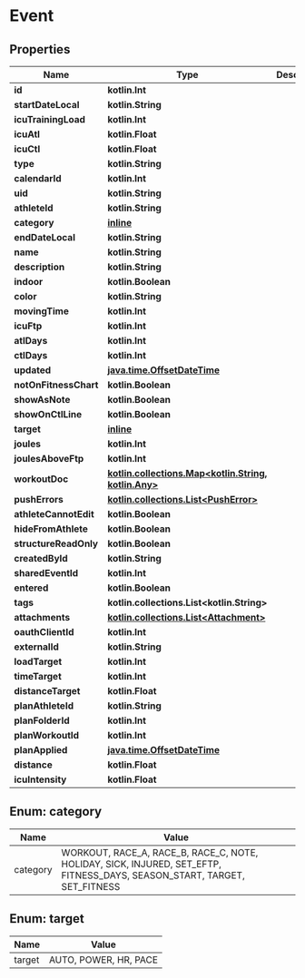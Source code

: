 
# Event

## Properties
Name | Type | Description | Notes
------------ | ------------- | ------------- | -------------
**id** | **kotlin.Int** |  |  [optional]
**startDateLocal** | **kotlin.String** |  |  [optional]
**icuTrainingLoad** | **kotlin.Int** |  |  [optional]
**icuAtl** | **kotlin.Float** |  |  [optional]
**icuCtl** | **kotlin.Float** |  |  [optional]
**type** | **kotlin.String** |  |  [optional]
**calendarId** | **kotlin.Int** |  |  [optional]
**uid** | **kotlin.String** |  |  [optional]
**athleteId** | **kotlin.String** |  |  [optional]
**category** | [**inline**](#Category) |  |  [optional]
**endDateLocal** | **kotlin.String** |  |  [optional]
**name** | **kotlin.String** |  |  [optional]
**description** | **kotlin.String** |  |  [optional]
**indoor** | **kotlin.Boolean** |  |  [optional]
**color** | **kotlin.String** |  |  [optional]
**movingTime** | **kotlin.Int** |  |  [optional]
**icuFtp** | **kotlin.Int** |  |  [optional]
**atlDays** | **kotlin.Int** |  |  [optional]
**ctlDays** | **kotlin.Int** |  |  [optional]
**updated** | [**java.time.OffsetDateTime**](java.time.OffsetDateTime.md) |  |  [optional]
**notOnFitnessChart** | **kotlin.Boolean** |  |  [optional]
**showAsNote** | **kotlin.Boolean** |  |  [optional]
**showOnCtlLine** | **kotlin.Boolean** |  |  [optional]
**target** | [**inline**](#Target) |  |  [optional]
**joules** | **kotlin.Int** |  |  [optional]
**joulesAboveFtp** | **kotlin.Int** |  |  [optional]
**workoutDoc** | [**kotlin.collections.Map&lt;kotlin.String, kotlin.Any&gt;**](kotlin.Any.md) |  |  [optional]
**pushErrors** | [**kotlin.collections.List&lt;PushError&gt;**](PushError.md) |  |  [optional]
**athleteCannotEdit** | **kotlin.Boolean** |  |  [optional]
**hideFromAthlete** | **kotlin.Boolean** |  |  [optional]
**structureReadOnly** | **kotlin.Boolean** |  |  [optional]
**createdById** | **kotlin.String** |  |  [optional]
**sharedEventId** | **kotlin.Int** |  |  [optional]
**entered** | **kotlin.Boolean** |  |  [optional]
**tags** | **kotlin.collections.List&lt;kotlin.String&gt;** |  |  [optional]
**attachments** | [**kotlin.collections.List&lt;Attachment&gt;**](Attachment.md) |  |  [optional]
**oauthClientId** | **kotlin.Int** |  |  [optional]
**externalId** | **kotlin.String** |  |  [optional]
**loadTarget** | **kotlin.Int** |  |  [optional]
**timeTarget** | **kotlin.Int** |  |  [optional]
**distanceTarget** | **kotlin.Float** |  |  [optional]
**planAthleteId** | **kotlin.String** |  |  [optional]
**planFolderId** | **kotlin.Int** |  |  [optional]
**planWorkoutId** | **kotlin.Int** |  |  [optional]
**planApplied** | [**java.time.OffsetDateTime**](java.time.OffsetDateTime.md) |  |  [optional]
**distance** | **kotlin.Float** |  |  [optional]
**icuIntensity** | **kotlin.Float** |  |  [optional]


<a id="Category"></a>
## Enum: category
Name | Value
---- | -----
category | WORKOUT, RACE_A, RACE_B, RACE_C, NOTE, HOLIDAY, SICK, INJURED, SET_EFTP, FITNESS_DAYS, SEASON_START, TARGET, SET_FITNESS


<a id="Target"></a>
## Enum: target
Name | Value
---- | -----
target | AUTO, POWER, HR, PACE



